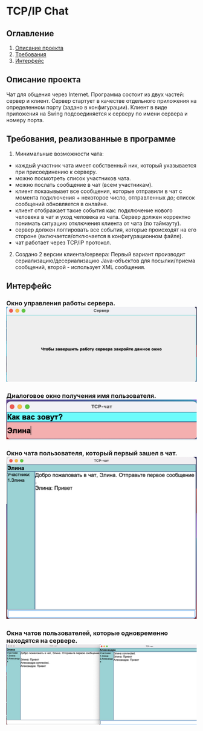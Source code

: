 # TCP/IP Chat
## Оглавление

1. [Описание проекта](#Описание-проекта)
2. [Требования](#Требования,-реализованные-в-программе)
3. [Интерфейс](#Интерфейс)

## Описание проекта
Чат для общения через Internet. Программа состоит из двух частей: сервер и клиент. Сервер стартует в качестве отдельного
приложения на определенном порту (задано в конфигурации). Клиент в виде
приложения на Swing подсоединяется к серверу по имени сервера и номеру
порта.
## Требования, реализованные в программе 
  1. Минимальные возможности чата:
   <ul>
  <li>каждый участник чата имеет собственный ник, который указывается при
    присоединению к серверу.</li>
  <li>можно посмотреть список участников чата.</li>
  <li>можно послать сообщение в чат (всем участникам).</li>
  <li>клиент показывыает все сообщения, которые отправили в чат с момента
    подключения + некоторое число, отправленных до; список сообщений
    обновляется в онлайне.</li>
  <li>клиент отображает такие события как: подключение нового человека в чат
    и уход человека из чата. Сервер должен корректно понимать ситуацию
    отключения клиента от чата (по таймауту).</li>
  <li>сервер должен логгировать все события, которые происходят на его
    стороне (включается/отключается в конфигурационном файле).
  <li>чат работает через TCP/IP протокол.</li>
  </ul>
  
  2. Создано 2 версии клиента/сервера:
    Первый вариант производит сериализацию/десериализацию Java-объектов для посылки/приема сообщений,
    второй - использует XML сообщения.
    
 ## Интерфейс 
### Окно управления работы сервера.<br>![image](https://github.com/ElenKor/Chat/blob/main/.idea/20.png)<br>
### Диалоговое окно получения имя пользователя.<br>![image](https://github.com/ElenKor/Chat/blob/main/.idea/21.png)<br>
### Окно чата пользователя, который первый зашел в чат.<br>![image](https://github.com/ElenKor/Chat/blob/main/.idea/22.png)<br>
### Окна чатов пользователей, которые одновременно находятся на сервере.<br>![image](https://github.com/ElenKor/Chat/blob/main/.idea/23.png)<br>
